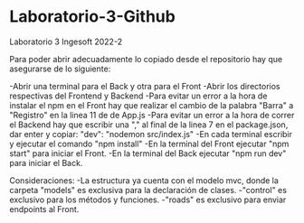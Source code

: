 # Laboratorio-3-Github
Laboratorio 3 Ingesoft 2022-2

Para poder abrir adecuadamente lo copiado desde el repositorio hay que asegurarse de lo siguiente:

-Abrir una terminal para el Back y otra para el Front
-Abrir los directorios respectivas del Frontend y Backend
-Para evitar un error a la hora de instalar el npm en el Front hay que realizar el cambio de la palabra "Barra" a "Registro" en la linea 11 de de App.js
-Para evitar un error a la hora de correr el Backend hay que escribir una "," al final de la linea 7 en el package.json, dar enter y copiar: "dev": "nodemon src/index.js"
-En cada terminal escribir y ejecutar el comando "npm install"
-En la terminal del Front ejecutar "npm start" para iniciar el Front.
-En la terminal del Back ejecutar "npm run dev" para iniciar el Back.

Consideraciones:
-La estructura ya cuenta con el modelo mvc, donde la carpeta "models" es exclusiva para la declaración de clases.
-"control" es exclusivo para los métodos y funciones.
-"roads" es exclusivo para enviar endpoints al Front.
